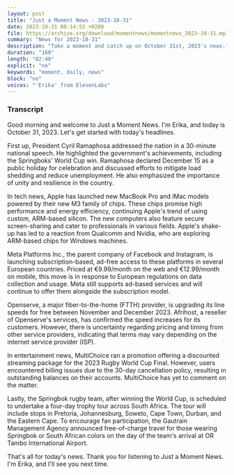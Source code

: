 ```yaml
---
layout: post
title: "Just a Moment News - 2023-10-31"
date: 2023-10-31 08:14:53 +0200
file: https://archive.org/download/momentnews/momentnews_2023-10-31.mp3
summary: "News for 2023-10-31"
description: "Take a moment and catch up on October 31st, 2023's news."
duration: "160"
length: "02:40"
explicit: "no"
keywords: "moment, daily, news"
block: "no"
voices: "'Erika' from ElevenLabs"
---
```


### Transcript

Good morning and welcome to Just a Moment News. I'm Erika, and today is October 31, 2023. Let's get started with today's headlines.

First up, President Cyril Ramaphosa addressed the nation in a 30-minute national speech. He highlighted the government's achievements, including the Springboks' World Cup win. Ramaphosa declared December 15 as a public holiday for celebration and discussed efforts to mitigate load shedding and reduce unemployment. He also emphasized the importance of unity and resilience in the country.

In tech news, Apple has launched new MacBook Pro and iMac models powered by their new M3 family of chips. These chips promise high performance and energy efficiency, continuing Apple's trend of using custom, ARM-based silicon. The new computers also feature secure screen-sharing and cater to professionals in various fields. Apple's shake-up has led to a reaction from Qualcomm and Nvidia, who are exploring ARM-based chips for Windows machines.

Meta Platforms Inc., the parent company of Facebook and Instagram, is launching subscription-based, ad-free access to these platforms in several European countries. Priced at €9.99/month on the web and €12.99/month on mobile, this move is in response to European regulations on data collection and usage. Meta still supports ad-based services and will continue to offer them alongside the subscription model.

Openserve, a major fiber-to-the-home (FTTH) provider, is upgrading its line speeds for free between November and December 2023. Afrihost, a reseller of Openserve's services, has confirmed the speed increases for its customers. However, there is uncertainty regarding pricing and timing from other service providers, indicating that terms may vary depending on the internet service provider (ISP).

In entertainment news, MultiChoice ran a promotion offering a discounted streaming package for the 2023 Rugby World Cup Final. However, users encountered billing issues due to the 30-day cancellation policy, resulting in outstanding balances on their accounts. MultiChoice has yet to comment on the matter.

Lastly, the Springbok rugby team, after winning the World Cup, is scheduled to undertake a four-day trophy tour across South Africa. The tour will include stops in Pretoria, Johannesburg, Soweto, Cape Town, Durban, and the Eastern Cape. To encourage fan participation, the Gautrain Management Agency announced free-of-charge travel for those wearing Springbok or South African colors on the day of the team's arrival at OR Tambo International Airport.

That's all for today's news. Thank you for listening to Just a Moment News. I'm Erika, and I'll see you next time.
